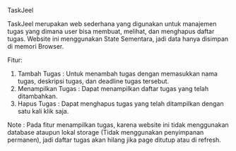 TaskJeel

TaskJeel merupakan web sederhana yang digunakan untuk manajemen tugas yang dimana user bisa membuat, melihat, dan menghapus daftar tugas. Website ini menggunakan State Sementara, jadi data hanya disimpan di memori Browser.

Fitur:
1. Tambah Tugas : Untuk menambah tugas dengan memasukkan nama tugas, deskripsi tugas, dan deadline tugas tersebut.
2. Menampilkan Tugas : Dapat menampilkan daftar tugas yang telah ditambahkan.
3. Hapus Tugas : Dapat menghapus tugas yang telah ditampilkan dengan satu kali klik saja.

Note : Pada fitur menampilkan tugas, karena website ini tidak menggunakan database ataupun lokal storage (Tidak menggunakan penyimpanan permanen), jadi daftar tugas akan hilang jika page ditutup atau di refresh.
